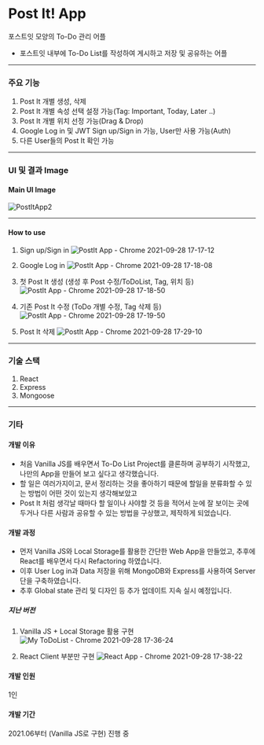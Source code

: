 # Post It! App

포스트잇 모양의 To-Do 관리 어플

- 포스트잇 내부에 To-Do List를 작성하여 게시하고 저장 및 공유하는 어플

---

### 주요 기능

1. Post It 개별 생성, 삭제
2. Post It 개별 속성 선택 설정 가능(Tag: Important, Today, Later ..)
3. Post It 개별 위치 선정 가능(Drag & Drop)
4. Google Log in 및 JWT Sign up/Sign in 가능, User만 사용 가능(Auth)
5. 다른 User들의 Post It 확인 가능

---
<!-- Line -->

### UI 및 결과 Image

#### Main UI Image

![PostItApp2](https://user-images.githubusercontent.com/80020227/135049921-40dc430e-94c3-4ea6-b66e-da90395bd51a.JPG)

---

#### How to use

1. Sign up/Sign in
![PostIt App - Chrome 2021-09-28 17-17-12](https://user-images.githubusercontent.com/80020227/135051405-9a243112-6e80-4346-a1ac-a4f62f9b6813.gif)

2. Google Log in
![PostIt App - Chrome 2021-09-28 17-18-08](https://user-images.githubusercontent.com/80020227/135051472-3d31fca8-a9c4-48aa-a4de-b921402faedf.gif)

3. 첫 Post It 생성 (생성 후 Post 수정/ToDoList, Tag, 위치 등)
![PostIt App - Chrome 2021-09-28 17-18-50](https://user-images.githubusercontent.com/80020227/135051529-7a19e8a5-80db-4cca-a4eb-ef9b428cbc9e.gif)

4. 기존 Post It 수정 (ToDo 개별 수정, Tag 삭제 등)
![PostIt App - Chrome 2021-09-28 17-19-50](https://user-images.githubusercontent.com/80020227/135051758-660db6ab-30b0-4b5c-a964-30085bdb7101.gif)

5. Post It 삭제
![PostIt App - Chrome 2021-09-28 17-29-10](https://user-images.githubusercontent.com/80020227/135052170-0e5c9022-31ef-4cad-90ad-ab3deb0993f5.gif)

---

### 기술 스택
1. React
2. Express
3. Mongoose

---

### 기타

#### 개발 이유
 - 처음 Vanilla JS를 배우면서 To-Do List Project를 클론하며 공부하기 시작했고, 나만의 App을 만들어 보고 싶다고 생각했습니다.
 - 할 일은 여러가지이고, 문서 정리하는 것을 좋아하기 때문에 할일을 분류화할 수 있는 방법이 어떤 것이 있는지 생각해보았고
 - Post It 처럼 생각날 때마다 할 일이나 사야할 것 등을 적어서 눈에 잘 보이는 곳에 두거나 다른 사람과 공유할 수 있는 방법을 구상했고, 제작하게 되었습니다.

#### 개발 과정
 - 먼저 Vanilla JS와 Local Storage를 활용한 간단한 Web App을 만들었고, 추후에 React를 배우면서 다시 Refactoring 하였습니다.
 - 이후 User Log in과 Data 저장을 위해 MongoDB와 Express를 사용하여 Server단을 구축하였습니다.
 - 추후 Global state 관리 및 디자인 등 추가 업데이트 지속 실시 예정입니다.

 ##### 지난 버전
 1. Vanilla JS + Local Storage 활용 구현
  ![My ToDoList - Chrome 2021-09-28 17-36-24](https://user-images.githubusercontent.com/80020227/135054537-9be21371-8df5-4465-91cb-a823323ad110.gif)

 2. React Client 부분만 구현
  ![React App - Chrome 2021-09-28 17-38-22](https://user-images.githubusercontent.com/80020227/135054556-8112ed5e-321c-4159-9c2e-86645c9630cf.gif)

#### 개발 인원
1인

#### 개발 기간
2021.06부터 (Vanilla JS로 구현) 진행 중 
